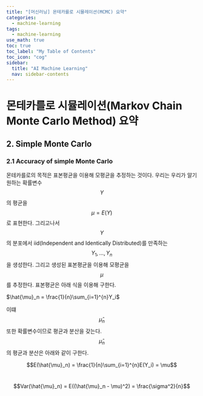 ```yaml
---
title: "[머신러닝] 몬테카를로 시뮬레이션(MCMC) 요약" 
categories:
  - machine-learning
tags:
  - machine-learning
use_math: true
toc: true
toc_label: "My Table of Contents"
toc_icon: "cog"
sidebar:
  title: "AI Machine Learning"
  nav: sidebar-contents
---
```



# 몬테카를로 시뮬레이션(Markov Chain Monte Carlo Method) 요약

## 2. Simple Monte Carlo

### 2.1 Accuracy of simple Monte Carlo

몬테카를로의 목적은 표본평균을 이용해 모평균을 추정하는 것이다. 
우리는 우리가 알기 원하는 확률변수 $$Y$$의 평균을 $$\mu = E(Y)$$로 표현한다. 
그리고나서 $$Y$$의 분포에서 iid(Independent and Identically Distributed)를 만족하는 $$Y_1, \dots , Y_n$$을 생성한다. 
그리고 생성된 표본평균을 이용해 모평균을 $$\mu$$를 추정한다. 표본평균은 아래 식을 이용해 구한다. 

$\hat{\mu}_n = \frac{1}{n}\sum_{i=1}^{n}Y_i$

이떄 $$\hat{\mu}_n$$ 또한 확률변수이므로 평균과 분산을 갖는다. $$\hat{\mu}_n$$의 평균과 분산은 아래와 같이 구한다. 
<br />

$$E(\hat{\mu}_n) = \frac{1}{n}\sum_{i=1}^{n}E(Y_i) = \mu$$
<br />

$$Var(\hat{\mu}_n) = E((\hat{\mu}_n - \mu)^2) = \frac{\sigma^2}{n}$$






